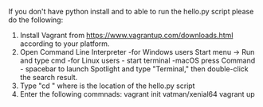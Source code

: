If you don't have python install and to able to run the hello.py script please do the following:
1. Install Vagrant from https://www.vagrantup.com/downloads.html according to your platform.
2. Open Command Line Interpreter
  -for Windows users  Start menu -> Run and type cmd
  -for Linux users - start terminal
  -macOS  press Command - spacebar to launch Spotlight and type "Terminal," then double-click the search result.
  3. Type "cd <path>" where <path> is the location of the hello.py script
  4. Enter the following commnads:
      vagrant init vatman/xenial64
      vagrant up
